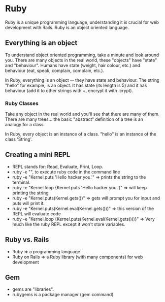 # Ruby

Ruby is a unique programming language, understanding it is crucial for web development with Rails. Ruby is an object oriented language.

## Everything is an object
To understand object oriented programming, take a minute and look around you. There are many objects in the real world, these "objects" have "state" and "behaviour". Humans have state (weight, hair colour, etc.) and behaviour (eat, speak, complain, complain, etc.).

In Ruby, everything is an object -- they have state and behaviour. The string "hello" for example, is an object. It has state (its length is 5) and it has behaviour (add it to other strings with +, encrypt it with .crypt).

### Ruby Classes
Take any object in the real world and you'll see that there are many of them. There are many trees… the basic "abstract" definition of a tree is an analogy for a class.

In Ruby, every object is an instance of a class. "hello" is an instance of the class 'String'.


## Creating a mini REPL
* REPL stands for: Read, Evaluate, Print, Loop.
* ruby -e "", to execute ruby code in the command line 
* ruby -e "Kernel.puts 'Hello hacker you.'" => prints the string to the terminal.
* ruby -e "Kernel.loop {Kernel.puts 'Hello hacker you.'}" => will keep printing the string
* ruby -e "Kernel.puts(Kernel.gets())" => gets will prompt you for input and puts will print it.
* ruby -e "Kernel.puts(Kernel.eval(Kernel.gets()))" => this version of the REPL will evaluate code
* ruby -e "Kernel.loop {Kernel.puts(Kernel.eval(Kernel.gets()))}" => Very much like the ruby REPL except it won't store variables.

## Ruby vs. Rails
* Ruby => a programming language
* Ruby on Rails => a Ruby library (with many components) for web development

## Gem
- gems are "libraries".
- rubygems is a package manager (gem command)
